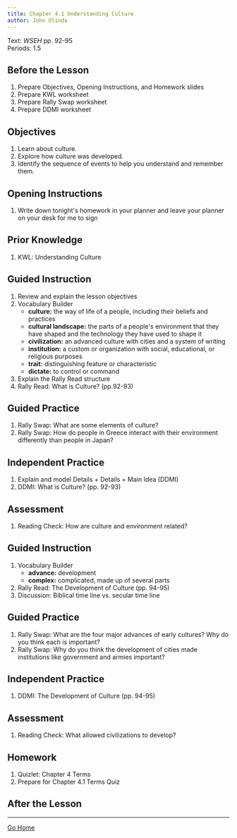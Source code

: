 ```yaml
---
title: Chapter 4.1 Understanding Culture
author: John Olinda
---
```


Text: *WSEH* pp. 92-95  
Periods: 1.5

## Before the Lesson

1. Prepare Objectives, Opening Instructions, and Homework slides
2. Prepare KWL worksheet
3. Prepare Rally Swap worksheet
4. Prepare DDMI worksheet

## Objectives

1. Learn about culture.
2. Explore how culture was developed.
3. Identify the sequence of events to help you understand and remember them.

## Opening Instructions

1. Write down tonight's homework in your planner and leave your planner on your desk for me to sign

## Prior Knowledge

1. KWL: Understanding Culture

## Guided Instruction

1. Review and explain the lesson objectives
2. Vocabulary Builder
    - **culture:** the way of life of a people, including their beliefs and practices
    - **cultural landscape:** the parts of a people's environment that they have shaped and the technology they have used to shape it
    - **civilization:** an advanced culture with cities and a system of writing
    - **institution:** a custom or organization with social, educational, or religious purposes
    - **trait:** distinguishing feature or characteristic
    - **dictate:** to control or command
3. Explain the Rally Read structure
4. Rally Read: What is Culture? (pp.92-93)

## Guided Practice

1. Rally Swap: What are some elements of culture?
2. Rally Swap: How do people in Greece interact with their environment differently than people in Japan?

## Independent Practice

1. Explain and model Details + Details = Main Idea (DDMI)
2. DDMI: What is Culture? (pp. 92-93)

## Assessment

1. Reading Check: How are culture and environment related?

## Guided Instruction

1. Vocabulary Builder
    - **advance:** development
    - **complex:** complicated, made up of several parts
2. Rally Read: The Development of Culture (pp. 94-95)
3. Discussion: Biblical time line vs. secular time line

## Guided Practice

1. Rally Swap: What are the four major advances of early cultures? Why do you think each is important?
2. Rally Swap: Why do you think the development of cities made institutions like government and armies important?

## Independent Practice

1. DDMI: The Development of Culture (pp. 94-95)

## Assessment

1. Reading Check: What allowed civilizations to develop?

## Homework

1. Quizlet: Chapter 4 Terms
2. Prepare for Chapter 4.1 Terms Quiz

## After the Lesson

---

[Go Home](index.html)